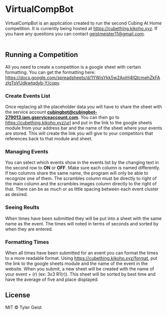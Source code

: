 # VirtualCompBot
VirtualCompBot is an application created to run the second Cubing At Home competition. It is currently being hosted at https://cubething.kikoho.xyz. If you have any questions you can contact geistmeister11@gmail.com.
<br><br>
## Running a Competition
All you need to create a competition is a google sheet with certain formatting. You can get the formatting here: https://docs.google.com/spreadsheets/d/1YWisYkk5w2AojH4IQtcmehZkFAzlgTpVUdkwtqdyb-Y/copy.
<br>
### Create Events List
Once replacing all the placeholder data you will have to share the sheet with the service account <b>cubingbot@cubingbot-279013.iam.gserviceaccount.com</b>. 
You can then go to https://cubething.kikoho.xyz/url and put in the link to the google sheets module from your address bar and the name of the sheet where your events are stored. This will create the link you will give to your competitors that references back to that module and sheet.
### Managing Events
You can select which events show in the events list by the changing text in the second row to <b>ON</b> or <b>OFF</b>. Make sure each column is named differently. If two columns share the same name, the program will only be able to recognize one of them. The scrambles column must be directly to right of the main column and the scrambles images column directly to the right of that. There can be as much or as little spacing between each event cluster as desired.
### Seeing Reults
When times have been submitted they will be put into a sheet with the same name as the event. The times will noted in terms of seconds and sorted by when they are  entered. 
### Formatting Times
When all times have been submitted for an event you can format the times to a more readable format. Using https://cubething.kikoho.xyz/format, put the link to the google sheets module and the name of the event in the website. When you submit, a new sheet will be created with the name of your event + (r) (ex: 3x3 R1(r)). This sheet will be sorted by best time and have the average of five and place displayed.
<br>
## License
MIT  © Tyler Geist
